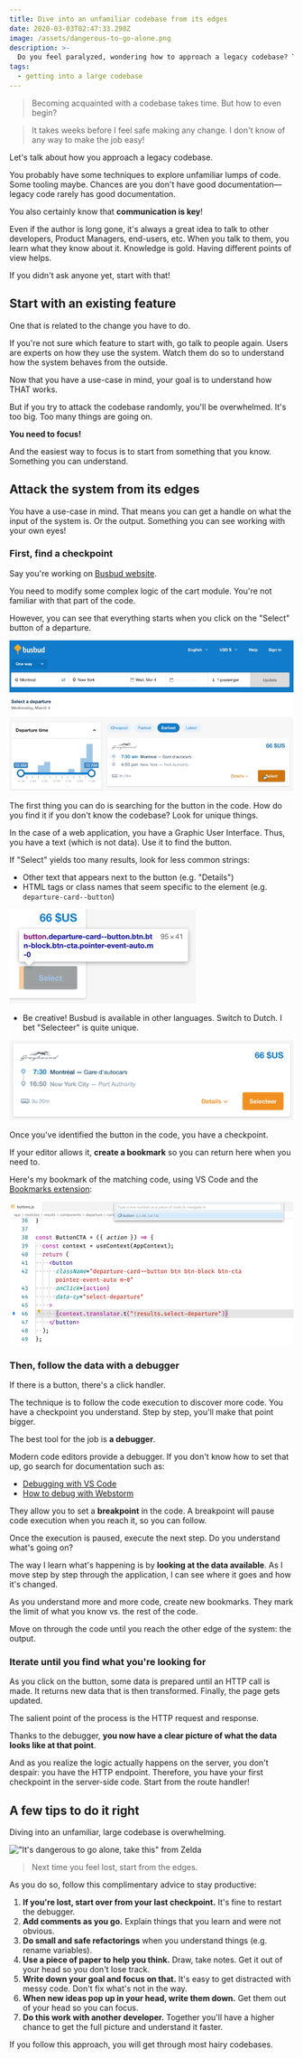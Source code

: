 ```yaml
---
title: Dive into an unfamiliar codebase from its edges
date: 2020-03-03T02:47:33.298Z
image: /assets/dangerous-to-go-alone.png
description: >-
  Do you feel paralyzed, wondering how to approach a legacy codebase? Try to start from the system edges.
tags:
  - getting into a large codebase
---
```


> Becoming acquainted with a codebase takes time. But how to even begin?

> It takes weeks before I feel safe making any change. I don't know of any way to make the job easy!

Let's talk about how you approach a legacy codebase.

You probably have some techniques to explore unfamiliar lumps of code. Some tooling maybe. Chances are you don't have good documentation—legacy code rarely has good documentation.

You also certainly know that **communication is key**!

Even if the author is long gone, it's always a great idea to talk to other developers, Product Managers, end-users, etc. When you talk to them, you learn what they know about it. Knowledge is gold. Having different points of view helps.

If you didn't ask anyone yet, start with that!

## Start with an existing feature

One that is related to the change you have to do.

If you're not sure which feature to start with, go talk to people again. Users are experts on how they use the system. Watch them do so to understand how the system behaves from the outside.

Now that you have a use-case in mind, your goal is to understand how THAT works.

But if you try to attack the codebase randomly, you'll be overwhelmed. It's too big. Too many things are going on.

**You need to focus!**

And the easiest way to focus is to start from something that you know. Something you can understand.

## Attack the system from its edges

You have a use-case in mind. That means you can get a handle on what the input of the system is. Or the output. Something you can see working with your own eyes!

### First, find a checkpoint

Say you're working on [Busbud website](https://busbud.com).

You need to modify some complex logic of the cart module. You're not familiar with that part of the code.

However, you can see that everything starts when you click on the "Select" button of a departure.

![Illustration of clicking on the "select" button](./click-on-button.gif)

The first thing you can do is searching for the button in the code. How do you find it if you don't know the codebase? Look for unique things.

In the case of a web application, you have a Graphic User Interface. Thus, you have a text (which is not data). Use it to find the button.

If "Select" yields too many results, look for less common strings:

- Other text that appears next to the button (e.g. "Details")
- HTML tags or class names that seem specific to the element (e.g. `departure-card--button`)

![The button class names](./button-classes.png)

- Be creative! Busbud is available in other languages. Switch to Dutch. I bet "Selecteer" is quite unique.

![Busbud departure card in Dutch](./departure-card-nl.png)

Once you've identified the button in the code, you have a checkpoint.

If your editor allows it, **create a bookmark** so you can return here when you need to.

Here's my bookmark of the matching code, using VS Code and the [Bookmarks extension](https://marketplace.visualstudio.com/items?itemName=alefragnani.Bookmarks):

![Illustration of VS Code bookmark](./bookmark.png)

### Then, follow the data with a debugger

If there is a button, there's a click handler.

The technique is to follow the code execution to discover more code. You have a checkpoint you understand. Step by step, you'll make that point bigger.

The best tool for the job is **a debugger**.

Modern code editors provide a debugger. If you don't know how to set that up, go search for documentation such as:

- [Debugging with VS Code](https://code.visualstudio.com/docs/editor/debugging)
- [How to debug with Webstorm](https://blog.jetbrains.com/webstorm/2018/01/how-to-debug-with-webstorm/)

They allow you to set a **breakpoint** in the code. A breakpoint will pause code execution when you reach it, so you can follow.

Once the execution is paused, execute the next step. Do you understand what's going on?

The way I learn what's happening is by **looking at the data available**. As I move step by step through the application, I can see where it goes and how it's changed.

As you understand more and more code, create new bookmarks. They mark the limit of what you know vs. the rest of the code.

Move on through the code until you reach the other edge of the system: the output.

### Iterate until you find what you're looking for

As you click on the button, some data is prepared until an HTTP call is made. It returns new data that is then transformed. Finally, the page gets updated.

The salient point of the process is the HTTP request and response.

Thanks to the debugger, **you now have a clear picture of what the data looks like at that point**.

And as you realize the logic actually happens on the server, you don't despair: you have the HTTP endpoint. Therefore, you have your first checkpoint in the server-side code. Start from the route handler!

## A few tips to do it right

Diving into an unfamiliar, large codebase is overwhelming.

!["It's dangerous to go alone, take this" from Zelda](/assets/dangerous-to-go-alone.png)

> Next time you feel lost, start from the edges.

As you do so, follow this complimentary advice to stay productive:

1. **If you're lost, start over from your last checkpoint.** It's fine to restart the debugger.
2. **Add comments as you go.** Explain things that you learn and were not obvious.
3. **Do small and safe refactorings** when you understand things (e.g. rename variables).
4. **Use a piece of paper to help you think.** Draw, take notes. Get it out of your head so you don't lose track.
5. **Write down your goal and focus on that.** It's easy to get distracted with messy code. Don't fix what's not in the way.
6. **When new ideas pop up in your head, write them down.** Get them out of your head so you can focus.
7. **Do this work with another developer.** Together you'll have a higher chance to get the full picture and understand it faster.

If you follow this approach, you will get through most hairy codebases.

